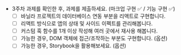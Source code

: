 - 3주차 과제를 확인한 후, 과제를 제출하세요. (마크업 구현 ✅ / 기능 구현 ✅)
  - [ ] 바닐라 프로젝트의 데이터베이스 연동 부분을 리액트로 구현합니다.
  - [ ] 리액트 방식으로 앱의 상태 및 사이드 이펙트를 관리해봅니다.
  - [ ] 커스텀 훅 함수를 1개 이상 작성해 여러 곳에서 재사용 해봅니다.
  - [ ] 가능한 경우, DOM 객체에 접근/조작하는 부분도 구현합니다. (옵션)
  - [ ] 가능한 경우, Storybook을 활용해보세요. (옵션)
